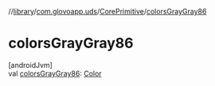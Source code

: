 //[library](../../../index.md)/[com.glovoapp.uds](../index.md)/[CorePrimitive](index.md)/[colorsGrayGray86](colors-gray-gray86.md)

# colorsGrayGray86

[androidJvm]\
val [colorsGrayGray86](colors-gray-gray86.md): [Color](https://developer.android.com/reference/kotlin/androidx/compose/ui/graphics/Color.html)

